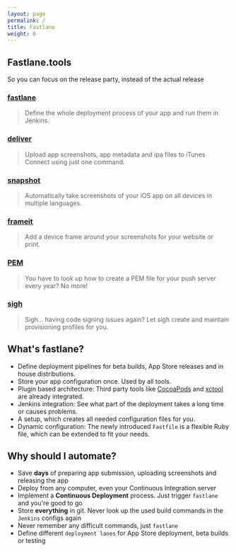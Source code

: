 ```yaml
---
layout: page
permalink: /
title: Fastlane
weight: 0
---
```


Fastlane.tools
--------
So you can focus on the release party, instead of the actual release

### [fastlane](https://github.com/KrauseFx/fastlane)
> Define the whole deployment process of your app and run them in Jenkins.

### [deliver](https://github.com/KrauseFx/deliver)
> Upload app screenshots, app metadata and ipa files to iTunes Connect using just one command.

### [snapshot](https://github.com/KrauseFx/snapshot)
> Automatically take screenshots of your iOS app on all devices in multiple languages.

### [frameit](https://github.com/KrauseFx/frameit)
> Add a device frame around your screenshots for your website or print.

### [PEM](https://github.com/KrauseFx/frameit)
> You have to look up how to create a PEM file for your push server every year? No more!

### [sigh](https://github.com/KrauseFx/sigh)
> Sigh... having code signing issues again? Let sigh create and maintain provisioning profiles for you.


What's fastlane?
----------------
- Define deployment pipelines for beta builds, App Store releases and in house distributions.
- Store your app configuration once. Used by all tools.
- Plugin based architecture: Third party tools like [CocoaPods](http://cocoapods.org) and [xctool](https://github.com/facebook/xctool) are already integrated.
- Jenkins integration: See what part of the deployment takes a long time or causes problems.
- A setup, which creates all needed configuration files for you.
- Dynamic configuration: The newly introduced ```Fastfile``` is a flexible Ruby file, which can be extended to fit your needs.


Why should I automate?
----------------------

- Save **days** of preparing app submission, uploading screenshots and releasing the app
- Deploy from any computer, even your Continuous Integration server
- Implement a **Continuous Deployment** process. Just trigger ```fastlane``` and you're good to go
- Store **everything** in git. Never look up the used build commands in the ```Jenkins``` configs again
- Never remember any difficult commands, just ```fastlane```
- Define different ```deployment lanes``` for App Store deployment, beta builds or testing